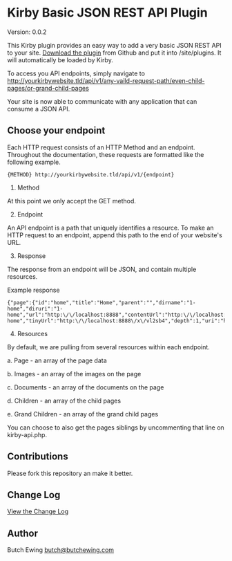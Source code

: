 # Kirby Basic JSON REST API Plugin

Version: 0.0.2

This Kirby plugin provides an easy way to add a very basic JSON REST API to your site. [Download the plugin](https://github.com/butchewing/kirby-api/archive/master.zip) from Github and put it into /site/plugins. It will automatically be loaded by Kirby.

To access you API endpoints, simply navigate to http://yourkirbywebsite.tld/api/v1/any-vaild-request-path/even-child-pages/or-grand-child-pages

Your site is now able to communicate with any application that can consume a JSON API.


## Choose your endpoint

Each HTTP request consists of an HTTP Method and an endpoint. Throughout the documentation, these requests are formatted like the following example.

```
{METHOD} http://yourkirbywebsite.tld/api/v1/{endpoint}
```

1. Method

  At this point we only accept the GET method.


2. Endpoint

  An API endpoint is a path that uniquely identifies a resource. To make an HTTP request to an endpoint, append this path to the end of your website's URL.


3. Response

  The response from an endpoint will be JSON, and contain multiple resources.

  Example response
  ```
  {"page":{"id":"home","title":"Home","parent":"","dirname":"1-home","diruri":"1-home","url":"http:\/\/localhost:8888","contentUrl":"http:\/\/localhost:8888\/content\/1-home","tinyUrl":"http:\/\/localhost:8888\/x\/vl2sb4","depth":1,"uri":"home","root":...
  ```

4. Resources

  By default, we are pulling from several resources within each endpoint.

  a. Page - an array of the page data

  b. Images - an array of the images on the page

  c. Documents - an array of the documents on the page

  d. Children - an array of the child pages

  e. Grand Children - an array of the grand child pages

  You can choose to also get the pages siblings by uncommenting that line on kirby-api.php.


## Contributions

Please fork this repository an make it better.


## Change Log

[View the Change Log](https://github.com/butchewing/kirby-api/blob/master/changelog.md)


## Author

Butch Ewing
<butch@butchewing.com>